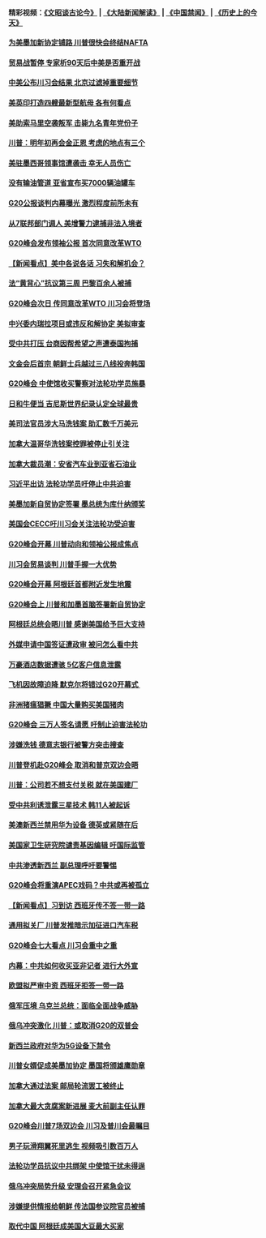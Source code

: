 #### 精彩视频：[《文昭谈古论今》](https://github.com/gfw-breaker/wenzhao/blob/master/README.md?t=12021532) | [《大陆新闻解读》](https://github.com/gfw-breaker/ntdtv-comedy/blob/master/README.md?t=12021532) | [《中国禁闻》](https://github.com/gfw-breaker/ntdtv-news/blob/master/README.md?t=12021532) | [《历史上的今天》](https://github.com/gfw-breaker/today-in-history/blob/master/README.md?t=12021532) 

#### [为美墨加新协定铺路 川普很快会终结NAFTA](../pages/nsc418/n10886773.md?t=12021532) 

#### [贸易战暂停 专家析90天后中美是否重开战](../pages/nsc418/n10886678.md?t=12021532) 

#### [中美公布川习会结果 北京过滤掉重要细节](../pages/nsc418/n10886595.md?t=12021532) 

#### [美英印打造四艘最新型航母 各有何看点](../pages/nsc418/n10885796.md?t=12021532) 

#### [美助索马里空袭叛军 击毙九名青年党份子](../pages/nsc418/n10886553.md?t=12021532) 

#### [川普：明年初再会金正恩 考虑的地点有三个](../pages/nsc418/n10886493.md?t=12021532) 

#### [美驻墨西哥领事馆遭袭击 幸无人员伤亡](../pages/nsc418/n10886435.md?t=12021532) 

#### [没有输油管道 亚省宣布买7000辆油罐车](../pages/nsc418/n10886325.md?t=12021532) 

#### [G20公报谈判内幕曝光 激烈程度前所未有](../pages/nsc418/n10886135.md?t=12021532) 

#### [从7联邦部门调人 美增警力逮捕非法入境者](../pages/nsc418/n10885908.md?t=12021532) 

#### [G20峰会发布领袖公报 首次同意改革WTO](../pages/nsc418/n10885805.md?t=12021532) 

#### [【新闻看点】美中各说各话 习失和解机会？](../pages/nsc418/n10885600.md?t=12021532) 

#### [法“黄背心”抗议第三周 巴黎百余人被捕](../pages/nsc418/n10885731.md?t=12021532) 

#### [G20峰会次日 传同意改革WTO 川习会将登场](../pages/nsc418/n10885625.md?t=12021532) 

#### [中兴委内瑞拉项目或违反和解协定 美拟审查](../pages/nsc418/n10885649.md?t=12021532) 

#### [受中共打压 台商因帮希望之声遭泰国拘捕](../pages/nsc418/n10885391.md?t=12021532) 

#### [文金会后首宗 朝鲜士兵越过三八线投奔韩国](../pages/nsc418/n10885189.md?t=12021532) 

#### [G20峰会 中使馆收买警察对法轮功学员施暴](../pages/nsc418/n10885023.md?t=12021532) 

#### [日和牛便当 吉尼斯世界纪录认定全球最贵](../pages/nsc418/n10885223.md?t=12021532) 

#### [美司法官员涉大马洗钱案 助汇数千万美元](../pages/nsc418/n10885165.md?t=12021532) 

#### [加拿大温哥华洗钱案控罪被停止引关注](../pages/nsc418/n10884450.md?t=12021532) 

#### [加拿大裁员潮：安省汽车业到亚省石油业](../pages/nsc418/n10884505.md?t=12021532) 

#### [习近平出访 法轮功学员吁停止中共迫害](../pages/nsc418/n10884080.md?t=12021532) 

#### [美墨加新自贸协定签署 墨总统为库什纳颁奖](../pages/nsc418/n10884432.md?t=12021532) 

#### [美国会CECC吁川习会关注法轮功受迫害](../pages/nsc418/n10884257.md?t=12021532) 

#### [G20峰会开幕 川普动向和领袖公报成焦点](../pages/nsc418/n10884060.md?t=12021532) 

#### [川习会贸易谈判 川普手握一大优势](../pages/nsc418/n10884168.md?t=12021532) 

#### [G20峰会开幕 阿根廷首都附近发生地震](../pages/nsc418/n10884099.md?t=12021532) 

#### [G20峰会上 川普和加墨首脑签署新自贸协定](../pages/nsc418/n10883937.md?t=12021532) 

#### [阿根廷总统会晤川普 感谢美国给予巨大支持](../pages/nsc418/n10883966.md?t=12021532) 

#### [外媒申请中国签证遭政审 被问怎么看中共](../pages/nsc418/n10883688.md?t=12021532) 

#### [万豪酒店数据遭骇 5亿客户信息泄露](../pages/nsc418/n10883825.md?t=12021532) 

#### [飞机因故障迫降 默克尔将错过G20开幕式 ](../pages/nsc418/n10883547.md?t=12021532) 

#### [非洲猪瘟猖獗 中国大量购买美国猪肉](../pages/nsc418/n10882413.md?t=12021532) 

#### [G20峰会 三万人签名请愿 吁制止迫害法轮功](../pages/nsc418/n10881913.md?t=12021532) 

#### [涉嫌洗钱 德意志银行被警方突击搜查](../pages/nsc418/n10881516.md?t=12021532) 

#### [川普登机赴G20峰会 取消和普京双边会晤](../pages/nsc418/n10881995.md?t=12021532) 

#### [川普：公司若不想支付关税 就在美国建厂](../pages/nsc418/n10881565.md?t=12021532) 

#### [受中共利诱泄露三星技术 韩11人被起诉](../pages/nsc418/n10879124.md?t=12021532) 

#### [美澳新西兰禁用华为设备 德英或紧随在后](../pages/nsc418/n10881567.md?t=12021532) 

#### [美国家卫生研究院谴责基因编辑 吁国际监管](../pages/nsc418/n10881147.md?t=12021532) 

#### [中共渗透新西兰 副总理呼吁要警惕](../pages/nsc418/n10879826.md?t=12021532) 

#### [G20峰会将重演APEC戏码？中共或再被孤立](../pages/nsc418/n10880029.md?t=12021532) 

#### [【新闻看点】习到访 西班牙传不签一带一路](../pages/nsc418/n10879605.md?t=12021532) 

#### [通用拟关厂 川普发推暗示加征进口汽车税](../pages/nsc418/n10879747.md?t=12021532) 

#### [G20峰会七大看点 川习会重中之重](../pages/nsc418/n10879611.md?t=12021532) 

#### [内幕：中共如何收买亚非记者 进行大外宣](../pages/nsc418/n10879405.md?t=12021532) 

#### [欧盟拟严审中资 西班牙拒签一带一路](../pages/nsc418/n10879421.md?t=12021532) 

#### [俄军压境 乌克兰总统：面临全面战争威胁](../pages/nsc418/n10878722.md?t=12021532) 

#### [俄乌冲突激化 川普：或取消G20的双普会](../pages/nsc418/n10878861.md?t=12021532) 

#### [新西兰政府对华为5G设备下禁令](../pages/nsc418/n10878480.md?t=12021532) 

#### [川普女婿促成美墨加协定 墨国将颁雄鹰勋章](../pages/nsc418/n10878129.md?t=12021532) 

#### [加拿大通过法案 邮局轮流罢工被终止](../pages/nsc418/n10878104.md?t=12021532) 

#### [加拿大最大贪腐案新进展 麦大前副主任认罪](../pages/nsc418/n10878080.md?t=12021532) 

#### [G20峰会川普7场双边会 川习及普川会最瞩目](../pages/nsc418/n10877729.md?t=12021532) 

#### [男子玩滑翔翼死里逃生 视频吸引数百万人](../pages/nsc418/n10877704.md?t=12021532) 

#### [法轮功学员抗议中共绑架 中使馆干扰未得逞](../pages/nsc418/n10877075.md?t=12021532) 

#### [俄乌冲突局势升级 安理会召开紧急会议](../pages/nsc418/n10876819.md?t=12021532) 

#### [涉嫌提供情报给朝鲜 传法国参议院官员被捕](../pages/nsc418/n10876717.md?t=12021532) 

#### [取代中国 阿根廷成美国大豆最大买家](../pages/nsc418/n10876091.md?t=12021532) 

